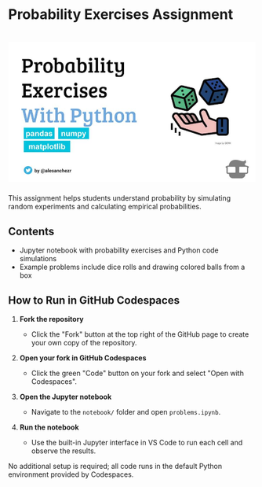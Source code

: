 # Probability Exercises Assignment

# ![Preview](assets/preview.jpeg)

This assignment helps students understand probability by simulating random experiments and calculating empirical probabilities.

## Contents
- Jupyter notebook with probability exercises and Python code simulations
- Example problems include dice rolls and drawing colored balls from a box


## How to Run in GitHub Codespaces
1. **Fork the repository**
   - Click the "Fork" button at the top right of the GitHub page to create your own copy of the repository.

2. **Open your fork in GitHub Codespaces**
   - Click the green "Code" button on your fork and select "Open with Codespaces".

4. **Open the Jupyter notebook**
   - Navigate to the `notebook/` folder and open `problems.ipynb`.

5. **Run the notebook**
   - Use the built-in Jupyter interface in VS Code to run each cell and observe the results.

No additional setup is required; all code runs in the default Python environment provided by Codespaces.

